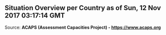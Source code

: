 ## Situation Overview per Country as of Sun, 12 Nov 2017 03:17:14 GMT

Source: **ACAPS (Assessment Capacities Project) - https://www.acaps.org**
